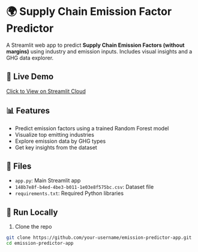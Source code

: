# 🌍 Supply Chain Emission Factor Predictor

A Streamlit web app to predict **Supply Chain Emission Factors (without margins)** using industry and emission inputs. Includes visual insights and a GHG data explorer.

## 🔗 Live Demo
[Click to View on Streamlit Cloud](https://emission-predictor-app-54ft5n6krqkwfurietntzc.streamlit.app/)

## 📊 Features
- Predict emission factors using a trained Random Forest model
- Visualize top emitting industries
- Explore emission data by GHG types
- Get key insights from the dataset

## 📁 Files
- `app.py`: Main Streamlit app
- `148b7e8f-b4ed-4be3-b011-1e03e8f575bc.csv`: Dataset file
- `requirements.txt`: Required Python libraries

## 🚀 Run Locally

1. Clone the repo
```bash
git clone https://github.com/your-username/emission-predictor-app.git
cd emission-predictor-app

